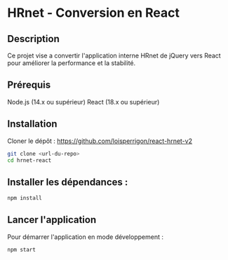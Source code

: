 # HRnet - Conversion en React

## Description

Ce projet vise a convertir l'application interne HRnet de jQuery vers React pour améliorer la performance et la stabilité.

## Prérequis

Node.js (14.x ou supérieur)
React (18.x ou supérieur)

## Installation

Cloner le dépôt : https://github.com/loisperrigon/react-hrnet-v2

```bash
git clone <url-du-repo>
cd hrnet-react

```

## Installer les dépendances :

```bash
npm install
```

## Lancer l'application

Pour démarrer l'application en mode développement :

```bash
npm start
```
